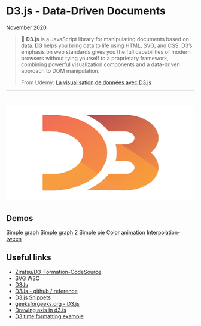 # D3.js - Data-Driven Documents

November 2020

> 🔨  **D3.js** is a JavaScript library for manipulating documents based on data. **D3** helps you bring data to life using HTML, SVG, and CSS. D3’s emphasis on web standards gives you the full capabilities of modern browsers without tying yourself to a proprietary framework, combining powerful visualization components and a data-driven approach to DOM manipulation.
>
> From Udemy: [La visualisation de données avec D3.js](https://www.udemy.com/course/la-visualisation-de-donnees-avec-d3/learn/)

* * *

<h1 align="center">
    <img src="_readme-img/d3-logo.png">
</h1>

## Demos

[Simple graph](https://raigyo.github.io/d3js-overview/graph-1.html)
[Simple graph 2](https://raigyo.github.io/d3js-overview/concepts-methods-axes.html)
[Simple pie](https://raigyo.github.io/d3js-overview/concept-methods-pie.html)
[Color animation](https://raigyo.github.io/d3js-overview/mouse-color-animation.html)
[Interpolation-tween](https://raigyo.github.io/d3js-overview/interpolation-tween.html)

## Useful links

- [Ziratsu/D3-Formation-CodeSource](https://github.com/Ziratsu/D3-Formation-CodeSource)
- [SVG W3C](https://www.w3.org/TR/SVG2/shapes.html)
- [D3Js](https://d3js.org/)
- [D3Js - github / reference](https://github.com/d3/d3)
- [D3.js Snippets](https://marketplace.visualstudio.com/items?itemName=hridoy.d3-js-snippets)
- [geeksforgeeks.org - D3.js](https://www.geeksforgeeks.org/tag/d3-js/)
- [Drawing axis in d3.js](https://www.d3-graph-gallery.com/graph/custom_axis.html)
- [D3 time formatting example](https://bl.ocks.org/zanarmstrong/ca0adb7e426c12c06a95)